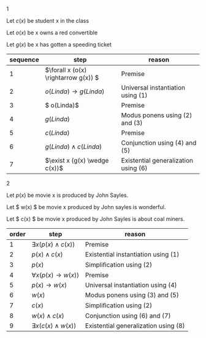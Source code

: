 1 

Let $c(x)$ be student x in the class

Let $o(x)$ be x owns a red convertible

Let $g(x)$ be x has gotten a speeding ticket



| sequence | step                                  | reason                               |
| -------- | ------------------------------------- | ------------------------------------ |
| 1        | $\forall x (o(x) \rightarrow g(x))  $ | Premise                              |
| 2        | $o(Linda) \rightarrow g(Linda)$       | Universal instantiation using (1)    |
| 3        | $ o(Linda)$                           | Premise                              |
| 4        | $g(Linda)$                            | Modus ponens using (2) and (3)       |
| 5        | $c(Linda)$                            | Premise                              |
| 6        | $g(Linda) \wedge c(Linda)$            | Conjunction using (4) and (5)        |
| 7        | $\exist x (g(x) \wedge c(x))$         | Existential generalization using (6) |



2

Let $p(x)$ be movie x is produced by John Sayles.

Let $ w(x) $ be movie x produced by John sayles is wonderful.

Let $ c(x) $ be movie x  produced by John Sayles is about coal miners.



| order | step                               | reason                               |
| ----- | ---------------------------------- | ------------------------------------ |
| 1     | $\exists x(p(x) \wedge c(x))$      | Premise                              |
| 2     | $p(x) \wedge c(x)$                 | Existential instantiation using (1)  |
| 3     | $p(x)$                             | Simpliﬁcation using (2)              |
| 4     | $\forall x(p(x) \rightarrow w(x))$ | Premise                              |
| 5     | $p(x) \rightarrow w(x)$            | Universal instantiation using (4)    |
| 6     | $w(x)$                             | Modus ponens using (3) and (5)       |
| 7     | $c(x)$                             | Simpliﬁcation using (2)              |
| 8     | $w(x) \wedge c(x)$                 | Conjunction using (6) and (7)        |
| 9     | $\exists x(c(x) \wedge w(x))$      | Existential generalization using (8) |























